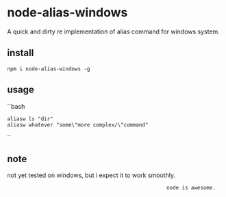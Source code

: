 # node-alias-windows

A quick and dirty re implementation of alias command for windows system.

## install

```npm i node-alias-windows -g```

## usage

``bash

    aliasw ls "dir"
    aliasw whatever "some\"more complex/\"command"
    

``

## note

not yet tested on windows, but i expect it to work smoothly.



                                                        node is awesome.

